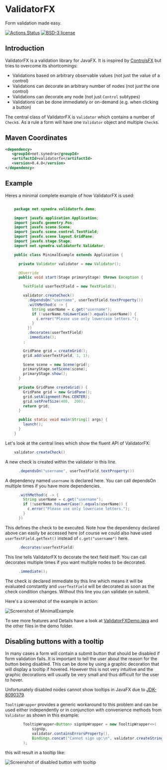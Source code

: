 # ValidatorFX

Form validation made easy.

[![Actions Status](https://github.com/effad/ValidatorFX/workflows/Test/badge.svg)](https://github.com/effad/ValidatorFX/actions)
[![BSD-3 license](https://img.shields.io/badge/license-BSD--3-%230778B9.svg)](https://opensource.org/licenses/BSD-3-Clause)


## Introduction
ValidatorFX is a validation library for JavaFX. It is inspired by [ControlsFX](https://github.com/controlsfx/controlsfx) but tries to overcome its shortcomings:
* Validations based on arbitrary observable values (not just the value of a control)
* Validations can decorate an arbitrary number of nodes (not just the one control)
* Validations can decorate any node (not just `Control` subtypes)
* Validations can be done immediately or on-demand (e.g. when clicking a button)

The central class of ValidatorFX is `Validator` which contains a number of `Check`s. As a rule a form will have one `Validator` object and multiple `Check`s.

## Maven Coordinates
```xml
<dependency>
   <groupId>net.synedra</groupId>
   <artifactId>validatorfx</artifactId>
   <version>0.4.0</version>
</dependency>
```

## Example

Heres a minimal complete example of how ValidatorFX is used:

```java

    package net.synedra.validatorfx.demo;

    import javafx.application.Application;
    import javafx.geometry.Pos;
    import javafx.scene.Scene;
    import javafx.scene.control.TextField;
    import javafx.scene.layout.GridPane;
    import javafx.stage.Stage;
    import net.synedra.validatorfx.Validator;

    public class MinimalExample extends Application {

      private Validator validator = new Validator();

      @Override
      public void start(Stage primaryStage) throws Exception {

        TextField userTextField = new TextField();

        validator.createCheck()
          .dependsOn("username", userTextField.textProperty())
          .withMethod(c -> {
            String userName = c.get("username");
            if (!userName.toLowerCase().equals(userName)) {
              c.error("Please use only lowercase letters.");
            }
          })
          .decorates(userTextField)
          .immediate();
        ;

        GridPane grid = createGrid();
        grid.add(userTextField, 1, 1);

        Scene scene = new Scene(grid);		
        primaryStage.setScene(scene);		
        primaryStage.show();		
      }

      private GridPane createGrid() {
        GridPane grid = new GridPane();
        grid.setAlignment(Pos.CENTER);
        grid.setPrefSize(400,  200);
        return grid;
      }

      public static void main(String[] args) {
        launch();
      }
    }
```

Let's look at the central lines which show the fluent API of ValidatorFX:

```java
    validator.createCheck()
```

A new check is created within the validator in this line.    
    
```java    
      .dependsOn("username", userTextField.textProperty())
```

A dependency named `username` is declared here. You can call dependsOn multiple times if you have more dependencies.

```java
      .withMethod(c -> {
        String userName = c.get("username");
        if (!userName.toLowerCase().equals(userName)) {
          c.error("Please use only lowercase letters.");
        }
      })
```

This defines the check to be executed. Note how the dependency declared above can easily be accessed here (of course we could also have used `userTextField.getText()` instead of `c.get("username")` here. 

```java
      .decorates(userTextField)
```

This line tells ValidatorFX to decorate the text field itself. You can call decorates multiple times if you want multiple nodes to be decorated.      

```java
      .immediate();
```

The check is declared immediate by this line which means it will be evaluated constantly and `userTextField` will be decorated as soon as the check condition changes. Without this line you can validate on submit.

Here's a screenshot of the example in action:

![Screenshot of MinimalExample](images/MinimalDemo.png)

To see more features and Details have a look at [ValidatorFXDemo.java](src/test/java/net/synedra/validatorfx/demo/ValidatorFXDemo.java) and the other files in the demo folder.

## Disabling buttons with a tooltip

In many cases a form will contain a submit button that should be disabled if form validation fails. It is important to tell the user about the reason for the button being disabled. This can be done by using a graphic decoration that will display a tooltip if hovered. However this is not very intuitive and the graphic decorations will usually be very small and thus difficult for the user to hover.

Unfortunately disabled nodes cannot show tooltips in JavaFX due to [JDK-8090379](https://bugs.openjdk.java.net/browse/JDK-8090379).

`TooltipWrapper` provides a generic workaround to this problem and can be used either independently or in conjunction with convenience methods from `Validator` as shown in this example:

```java
		TooltipWrapper<Button> signUpWrapper = new TooltipWrapper<>(
			signUp, 
			validator.containsErrorsProperty(), 
			Bindings.concat("Cannot sign up:\n", validator.createStringBinding())
		);
```

this will result in a tooltip like:

![Screenshot of disabled button with tooltip](images/DisabledButtonTooltip.png)



